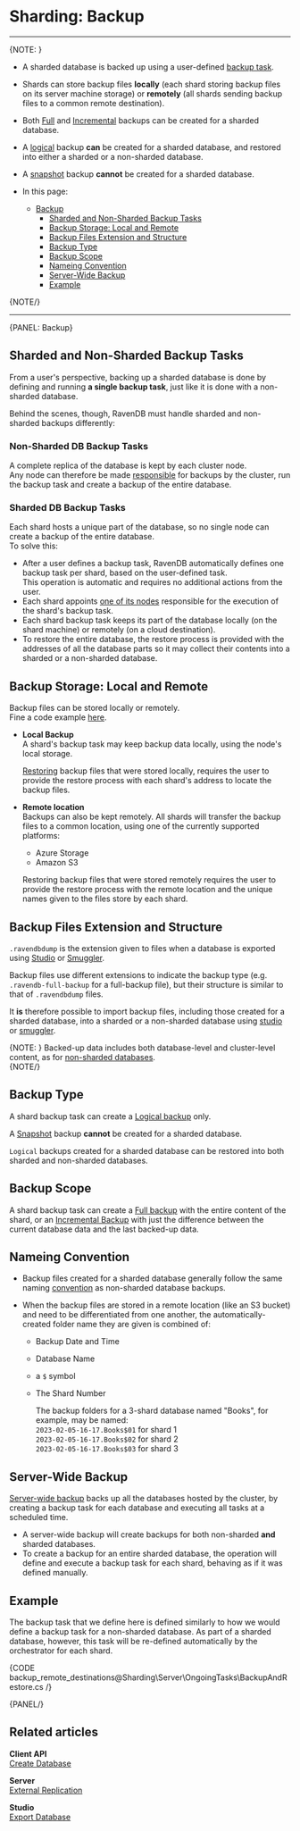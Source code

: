 ﻿# Sharding: Backup
---

{NOTE: }

* A sharded database is backed up using a user-defined [backup task](../../../../server/ongoing-tasks/backup-overview).  

* Shards can store backup files **locally** (each shard storing backup files 
  on its server machine storage) or **remotely** (all shards sending backup 
  files to a common remote destination).  

* Both [Full](../../../../server/ongoing-tasks/backup-overview#full-backup) 
  and [Incremental](../../../../server/ongoing-tasks/backup-overview#incremental-backup) 
  backups can be created for a sharded database.  

* A [logical](../../../../server/ongoing-tasks/backup-overview#logical-backup) 
  backup **can** be created for a sharded database, and restored into either 
  a sharded or a non-sharded database.  

* A [snapshot](../../../../server/ongoing-tasks/backup-overview#snapshot) 
  backup **cannot** be created for a sharded database.  

* In this page:  
  * [Backup](../../../../sharding/server/ongoing-tasks/backup-and-restore/backup#backup)  
     * [Sharded and Non-Sharded Backup Tasks](../../../../sharding/server/ongoing-tasks/backup-and-restore/backup#sharded-and-non-sharded-backup-tasks)  
     * [Backup Storage: Local and Remote](../../../../sharding/server/ongoing-tasks/backup-and-restore/backup#backup-storage-local-and-remote)  
     * [Backup Files Extension and Structure](../../../../sharding/server/ongoing-tasks/backup-and-restore/backup#backup-files-extension-and-structure)  
     * [Backup Type](../../../../sharding/server/ongoing-tasks/backup-and-restore/backup#backup-type)  
     * [Backup Scope](../../../../sharding/server/ongoing-tasks/backup-and-restore/backup#backup-scope)  
     * [Nameing Convention](../../../../sharding/server/ongoing-tasks/backup-and-restore/backup#nameing-convention)  
     * [Server-Wide Backup](../../../../sharding/server/ongoing-tasks/backup-and-restore/backup#server-wide-backup)  
     * [Example](../../../../sharding/server/ongoing-tasks/backup-and-restore/backup#example)  

{NOTE/}

---

{PANEL: Backup}

## Sharded and Non-Sharded Backup Tasks

From a user's perspective, backing up a sharded database is done by 
defining and running **a single backup task**, just like it is done 
with a non-sharded database.  

Behind the scenes, though, RavenDB must handle sharded and non-sharded 
backups differently:  

### Non-Sharded DB Backup Tasks
A complete replica of the database is kept by each cluster node.  
Any node can therefore be made 
[responsible](../../../../server/clustering/distribution/highly-available-tasks#responsible-node) 
for backups by the cluster, run the backup task and create a backup 
of the entire database.  
  
### Sharded DB Backup Tasks
Each shard hosts a unique part of the database, so no single node 
can create a backup of the entire database.  
To solve this:  

* After a user defines a backup task, RavenDB automatically defines 
  one backup task per shard, based on the user-defined task.  
  This operation is automatic and requires no additional actions 
  from the user.  
* Each shard appoints [one of its nodes](../../../../sharding/overview#shard-replication) 
  responsible for the execution of the shard's backup task.  
* Each shard backup task keeps its part of the database locally 
  (on the shard machine) or remotely (on a cloud destination).  
* To restore the entire database, the restore process is provided 
  with the addresses of all the database parts so it may collect 
  their contents into a sharded or a non-sharded database.  

## Backup Storage: Local and Remote

Backup files can be stored locally or remotely.  
Fine a code example [here](../../../../sharding/server/ongoing-tasks/backup-and-restore/backup#example).  

* **Local Backup**  
  A shard's backup task may keep backup data locally, 
  using the node's local storage.  

    [Restoring](../../../../sharding/server/ongoing-tasks/backup-and-restore/restore#section-2) 
    backup files that were stored locally, requires the user 
    to provide the restore process with each shard's address 
    to locate the backup files.  

* **Remote location**  
  Backups can also be kept remotely. All shards will transfer 
  the backup files to a common location, using one of the currently 
  supported platforms:  
   * Azure Storage  
   * Amazon S3  

    Restoring backup files that were stored remotely requires 
    the user to provide the restore process with the remote 
    location and the unique names given to the files store 
    by each shard.  

## Backup Files Extension and Structure

`.ravendbdump` is the extension given to files when a database 
is exported using [Studio](../../../../studio/database/tasks/export-database) 
or [Smuggler](../../../../client-api/smuggler/what-is-smuggler).  

Backup files use different extensions to indicate the backup type 
(e.g. `.ravendb-full-backup` for a full-backup file), but their 
structure is similar to that of `.ravendbdump` files.  

It **is** therefore possible to import backup files, including those 
created for a sharded database, into a sharded or a non-sharded database 
using [studio](../../../../studio/database/tasks/import-data/import-data-file) 
or [smuggler](../../../../client-api/smuggler/what-is-smuggler#import).  

{NOTE: }
Backed-up data includes both database-level and cluster-level content, as 
for [non-sharded databases](../../../../server/ongoing-tasks/backup-overview#backup-contents).  
{NOTE/}

## Backup Type

A shard backup task can create a 
[Logical backup](../../../../server/ongoing-tasks/backup-overview#logical-backup) 
only.  

A [Snapshot](../../../../server/ongoing-tasks/backup-overview#snapshot) 
backup **cannot** be created for a sharded database.  

`Logical` backups created for a sharded database can be restored into 
both sharded and non-sharded databases.  

## Backup Scope

A shard backup task can create 
a [Full backup](../../../../server/ongoing-tasks/backup-overview#full-backup) 
with the entire content of the shard, or an 
[Incremental Backup](../../../../server/ongoing-tasks/backup-overview#incremental-backup) 
with just the difference between the current database data and the last backed-up data.  

## Nameing Convention

* Backup files created for a sharded database generally follow the same naming 
  [convention](../../../../server/ongoing-tasks/backup-overview#backup-name-and-folder-structure) 
  as non-sharded database backups.  

* When the backup files are stored in a remote location (like an S3 bucket) 
  and need to be differentiated from one another, the automatically-created 
  folder name they are given is combined of:  
   * Backup Date and Time 
   * Database Name  
   * a `$` symbol  
   * The Shard Number  

      The backup folders for a 3-shard database named "Books", for example, 
      may be named:  
      `2023-02-05-16-17.Books$01` for shard 1  
      `2023-02-05-16-17.Books$02` for shard 2  
      `2023-02-05-16-17.Books$03` for shard 3  

## Server-Wide Backup

[Server-wide backup](../../../../client-api/operations/maintenance/backup/backup#server-wide-backup) 
backs up all the databases hosted by the cluster, by creating a backup 
task for each database and executing all tasks at a scheduled time.  

* A server-wide backup will create backups for both non-sharded **and** 
  sharded databases.  
* To create a backup for an entire sharded database, the operation will 
  define and execute a backup task for each shard, behaving as if it was 
  defined manually.  

## Example

The backup task that we define here is defined similarly to how we would define 
a backup task for a non-sharded database. As part of a sharded database, however, 
this task will be re-defined automatically by the orchestrator for each shard.  

{CODE backup_remote_destinations@Sharding\Server\OngoingTasks\BackupAndRestore.cs /}

{PANEL/}

## Related articles

**Client API**  
[Create Database](../../../../client-api/operations/server-wide/create-database)  

**Server**  
[External Replication](../../../../server/ongoing-tasks/external-replication)  

**Studio**  
[Export Database](../../../../studio/database/tasks/export-database)  

